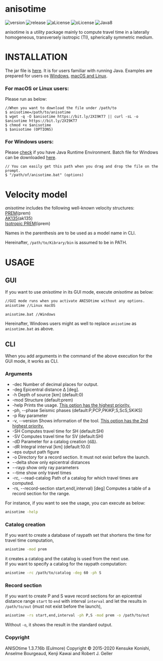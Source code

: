 # anisotime


![version](https://img.shields.io/badge/version-1.3.7-yellow.svg)
![release](https://img.shields.io/badge/release-Eulmore-yellow.svg)
![aLicense](https://img.shields.io/badge/license-Apache--2-blue.svg?style=flat)
![oLicense](https://img.shields.io/badge/license-Oracle-blue.svg?style=flat)
![Java8](https://img.shields.io/badge/dependencies-JRE%208-brightgreen.svg)

anisotime is a utility package mainly to compute travel time in a laterally homogeneous, transversely isotropic (TI), spherically symmetric medium.

# INSTALLATION

The jar file is [here](http://bit.ly/2PWypQY). It is for users familiar with running Java.
Examples are prepared for users os [Windows](#for-windows-users), [macOS and Linux](#for-macos-or-linux-users).

### For macOS or Linux users:
 
Please run as below:

    //When you want to download the file under /path/to 
    $ anisotime=/path/to/anisotime
    $ wget -q -O $anisotime https://bit.ly/2XI9KT7 || curl -sL -o $anisotime https://bit.ly/2XI9KT7
    $ chmod +x $anisotime
    $ $anisotime (OPTIONS)

### For Windows users:

Please [check](https://java.com/ja/download/installed8.jsp) if you have Java Runtime Environment.
Batch file for Windows can be downloaded [here](https://bit.ly/2QUnqJr).

    // You can easily get this path when you drag and drop the file on the prompt.
    $ "/path/of/anisotime.bat" (options)

# Velocity model
*anisotime* includes the following well-known velocity structures:  
[PREM](http://ds.iris.edu/ds/products/emc-prem/)(prem)  
[AK135](http://ds.iris.edu/ds/products/emc-ak135-f/)(ak135)  
[Isotropic PREM](http://www.sciencedirect.com/science/article/pii/0031920181900467)(iprem)

Names in the parenthesis are to be used as a model name in CLI.

Hereinafter, ```/path/to/Kibrary/bin``` is assumed to be in PATH.

# USAGE
## GUI
If you want to use *anisotime* in its GUI mode, execute *anisotime* as below:
``` bash
//GUI mode runs when you activate ANISOtime without any options.
anisotime //Linux macOS
```

```windows
anisotime.bat //Windows
```

Hereinafter, Windows users might as well to replace ```anisotime``` as ```anisotime.bat``` as above.


## CLI
When you add arguments in the command of the above execution for the GUI mode,
it works as CLI.

### Arguments
* -dec <arg> Number of decimal places for output.
* -deg <arg> Epicentral distance &Delta; [deg].
* -h <arg>   Depth of source [km] (default:0)
* -mod <arg> Structure (default:prem)
* -help Prints the usage. <u>This option has the highest priority.</u>
* -ph, --phase <arg> Seismic phases (default:P,PCP,PKiKP,S,ScS,SKiKS)
* -p <arg> Ray parameter
* -v, --version Shows information of the tool. <u>This option has the 2nd highest priority.</u>
* -SH Computes travel time for SH (default:SH)
* -SV Computes travel time for SV (default:SH)
* -dD <arg> Parameter for a catalog creation (dΔ).
* -dR <arg> Integral interval [km] (default:10.0)
* -eps  output path figure
* -o <arg> Directory for a record section. It must not exist before the launch.
* --delta  show only epicentral distances
* --rayp   show only ray parameters
* --time     show only travel times
* -rc, --read-catalog <arg> Path of a catalog for which travel times are computed.
* -rs, --record-section <arg>   start,end(,interval) [deg] Computes a table of a record section for the range.

  

For instance, if you want to see the usage, you can execute as below:
``` bash
anisotime -help
```

### Catalog creation
If you want to create a database of raypath set that shortens the time for travel time computation,
``` bash
anisotime -mod prem
```
it creates a catalog and the catalog is used from the next use.  
If you want to specify a catalog for the raypath computation:
``` bash
anisotime -rc /path/to/catalog -deg 60 -ph S
```

### Record section
If you want to create P and S wave record sections for an epicentral distance range ```start``` to ```end``` with interval ```interval``` and let the results in ```/path/to/out``` (must not exist before the launch),
```bash
anisotime -rs start,end,interval -ph P,S -mod prem -o /path/to/out
```
Without ```-o```, it shows the result in the standard output.


### Copyright
ANISOtime 1.3.7.16b (Eulmore) Copyright © 2015-2020 Kensuke Konishi, Anselme Bourgeaud, Kenji Kawai and Robert J. Geller 

 
